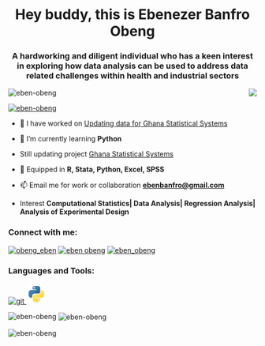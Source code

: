 <h1 align="center">Hey buddy, this is Ebenezer Banfro Obeng</h1>
<h3 align="center">A hardworking and diligent individual who has a keen interest in exploring how data analysis can be used to address data related challenges within health and industrial sectors</h3>
<img align="right" alt"400" src="https://www.google.com/imgres?imgurl=https%3A%2F%2Fonline.york.ac.uk%2Fwp-content%2Fuploads%2F2021%2F07%2Fman-in-a-suit-standing-behind-a-hologram-of-data-analytics.jpg&tbnid=PBRqV_dmBjemEM&vet=12ahUKEwitgdrB8feCAxW2rycCHQhIAr8QMygFegQIARB-..i&imgrefurl=https%3A%2F%2Fonline.york.ac.uk%2Feverything-you-need-to-know-about-data-analytics%2F&docid=Hrzm0Yb-zZeyBM&w=1280&h=720&q=data%20analysis&ved=2ahUKEwitgdrB8feCAxW2rycCHQhIAr8QMygFegQIARB-">
<p align="left"> <img src="https://komarev.com/ghpvc/?username=eben-obeng&label=Profile%20views&color=0e75b6&style=flat" alt="eben-obeng" /> </p>

<p align="left"> <a href="https://github.com/ryo-ma/github-profile-trophy"><img src="https://github-profile-trophy.vercel.app/?username=eben-obeng" alt="eben-obeng" /></a> </p>

- 🔭 I have worked on [Updating data for Ghana Statistical Systems](https://github.com/sdg-ghana/data)

- 🌱 I’m currently learning **Python**

- Still updating project  [Ghana Statistical Systems](https://github.com/Eben-Obeng/Test-Data)

- 💬 Equipped in **R, Stata, Python, Excel, SPSS**

- 📫 Email me for work or collaboration  **ebenbanfro@gmail.com**

- Interest **Computational Statistics| Data Analysis| Regression Analysis| Analysis of Experimental Design**

<h3 align="left">Connect with me:</h3>
<p align="left">
<a href="https://twitter.com/obeng_eben" target="blank"><img align="center" src="https://raw.githubusercontent.com/rahuldkjain/github-profile-readme-generator/master/src/images/icons/Social/twitter.svg" alt="obeng_eben" height="30" width="40" /></a>
<a href="https://linkedin.com/in/eben obeng" target="blank"><img align="center" src="https://raw.githubusercontent.com/rahuldkjain/github-profile-readme-generator/master/src/images/icons/Social/linked-in-alt.svg" alt="eben obeng" height="30" width="40" /></a>
<a href="https://instagram.com/eben_obeng" target="blank"><img align="center" src="https://raw.githubusercontent.com/rahuldkjain/github-profile-readme-generator/master/src/images/icons/Social/instagram.svg" alt="eben_obeng" height="30" width="40" /></a>
</p>

<h3 align="left">Languages and Tools:</h3>
<p align="left"> <a href="https://git-scm.com/" target="_blank" rel="noreferrer"> <img src="https://www.vectorlogo.zone/logos/git-scm/git-scm-icon.svg" alt="git" width="40" height="40"/> </a> <a href="https://www.python.org" target="_blank" rel="noreferrer"> <img src="https://raw.githubusercontent.com/devicons/devicon/master/icons/python/python-original.svg" alt="python" width="40" height="40"/> </a> </p>

<p><img align="left" src="https://github-readme-stats.vercel.app/api/top-langs?username=eben-obeng&show_icons=true&locale=en&layout=compact" alt="eben-obeng" /></p>

<p>&nbsp;<img align="center" src="https://github-readme-stats.vercel.app/api?username=eben-obeng&show_icons=true&locale=en" alt="eben-obeng" /></p>

<p><img align="center" src="https://github-readme-streak-stats.herokuapp.com/?user=eben-obeng&" alt="eben-obeng" /></p>

